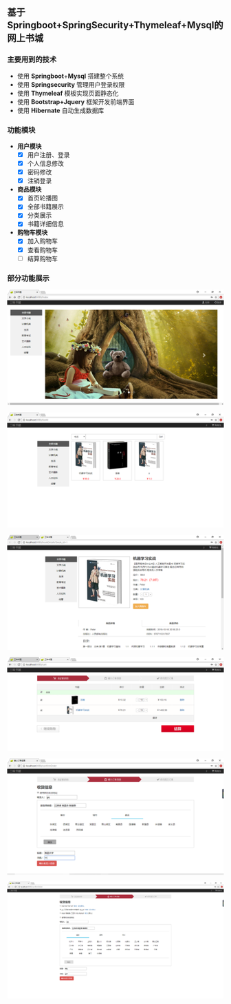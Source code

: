 ## 基于Springboot+SpringSecurity+Thymeleaf+Mysql的网上书城

### 主要用到的技术
- 使用 **Springboot**+**Mysql** 搭建整个系统
- 使用 **Springsecurity** 管理用户登录权限
- 使用 **Thymeleaf** 模板实现页面静态化
- 使用 **Bootstrap+Jquery** 框架开发前端界面
- 使用 **Hibernate** 自动生成数据库
### 功能模块
- **用户模块**
	- [x] 用户注册、登录
	- [x] 个人信息修改
	- [x] 密码修改
	- [x] 注销登录
- **商品模块**
	- [x] 首页轮播图
	- [x] 全部书籍展示
	- [x] 分类展示
	- [x] 书籍详细信息
- **购物车模块**
	- [x] 加入购物车
	- [x] 查看购物车
	- [ ] 结算购物车
### 部分功能展示

![](image/1.png)

![](image/2.png)

![](image/3.png)

![](image/4.png)

![](image/5.png)

![](image/6.png)